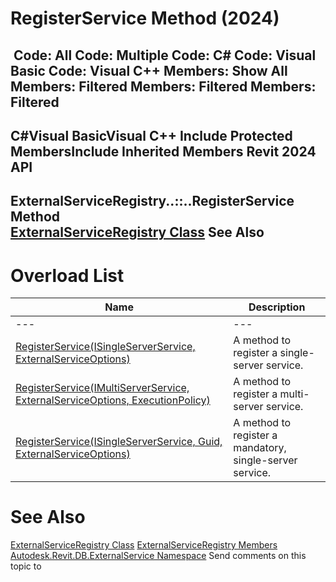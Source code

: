 # RegisterService Method (2024)

﻿
 Code: All Code: Multiple Code: C# Code: Visual Basic Code: Visual C++  Members: Show All Members: Filtered Members: Filtered Members: Filtered   
---  
C#Visual BasicVisual C++
Include Protected MembersInclude Inherited Members
Revit 2024 API  
---  
ExternalServiceRegistry..::..RegisterService Method   
[ExternalServiceRegistry Class](fa14442f-3d47-2c21-467c-6d19e4cc0d9e.md "ExternalServiceRegistry Class") See Also  
---  
# Overload List
| Name | Description |
| --- | --- |
| --- | --- | --- |
| [RegisterService(ISingleServerService, ExternalServiceOptions)](054c94df-c82d-f8d4-b97f-c7efed5cbb97.md "RegisterService Method \(ISingleServerService, ExternalServiceOptions\)") | A method to register a single-server service. |
| [RegisterService(IMultiServerService, ExternalServiceOptions, ExecutionPolicy)](79a85e01-c0c0-9efa-0a91-271b57cdc557.md "RegisterService Method \(IMultiServerService, ExternalServiceOptions, ExecutionPolicy\)") | A method to register a multi-server service. |
| [RegisterService(ISingleServerService, Guid, ExternalServiceOptions)](f6721f5b-c8e5-f4a0-56b1-ee28321fa09e.md "RegisterService Method \(ISingleServerService, Guid, ExternalServiceOptions\)") | A method to register a mandatory, single-server service. |

# See Also
[ExternalServiceRegistry Class](fa14442f-3d47-2c21-467c-6d19e4cc0d9e.md "ExternalServiceRegistry Class")
[ExternalServiceRegistry Members](c3803044-edf3-75a3-6f38-a3787041a852.md "ExternalServiceRegistry Members")
[Autodesk.Revit.DB.ExternalService Namespace](a88f2d1d-c02f-a901-9543-44e4b5dd5fc9.md "Autodesk.Revit.DB.ExternalService Namespace")
Send comments on this topic to 